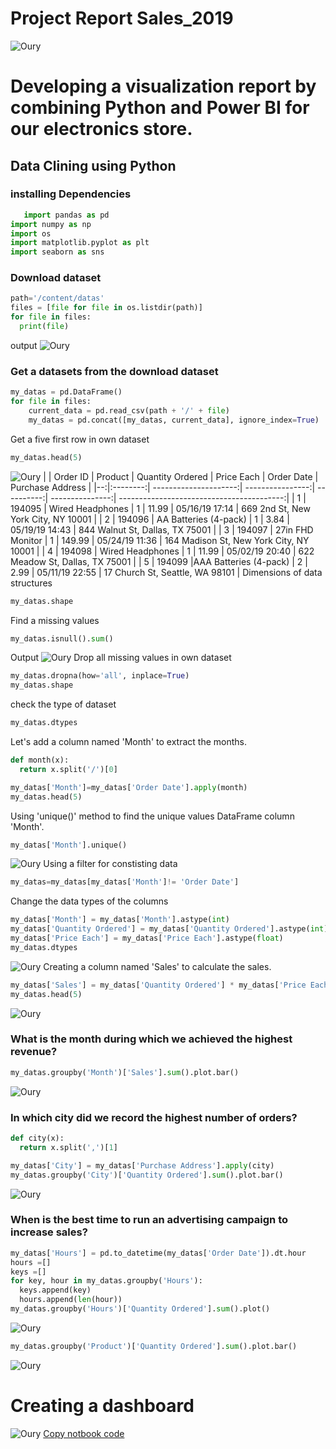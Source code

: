 # Project Report Sales_2019
![Oury](assets/images/visualization.gif)
# Developing a visualization report by combining Python and Power BI for our electronics store.
## Data Clining using Python 
### installing Dependencies
```Python
   import pandas as pd
import numpy as np
import os
import matplotlib.pyplot as plt
import seaborn as sns
```
### Download dataset
```Python
path='/content/datas'
files = [file for file in os.listdir(path)]
for file in files:
  print(file)
```
output
![Oury](assets/images/data-1.png)
### Get a datasets from the download dataset
```Python
my_datas = pd.DataFrame()
for file in files:
    current_data = pd.read_csv(path + '/' + file)
    my_datas = pd.concat([my_datas, current_data], ignore_index=True)
```
Get a five first row in own dataset
```Python
my_datas.head(5)
```
![Oury](assets/images/data-2.png)
|   | Order ID	| Product               | Quantity Ordered | Price Each | Order Date      | Purchase Address                          |
|--:|:--------:| ---------------------:| ----------------:| ----------:| ---------------:| -----------------------------------------:|
| 1 | 194095   | Wired Headphones      |                1 |     11.99  |  05/16/19 17:14 |   669 2nd St, New York City, NY 10001     |
| 2 | 194096   | AA Batteries (4-pack) |                1 |     3.84   |  05/19/19 14:43 |   844 Walnut St, Dallas, TX 75001         |
| 3 | 194097   |    27in FHD Monitor   |                1 |     149.99 |  05/24/19 11:36 |   164 Madison St, New York City, NY 10001 |
| 4 | 194098   |   Wired Headphones    |                1 |     11.99  |  05/02/19 20:40 |   622 Meadow St, Dallas, TX 75001         |
| 5 | 194099   |AAA Batteries (4-pack) |                2 |     2.99   |  05/11/19 22:55 |   17 Church St, Seattle, WA 98101         |
Dimensions of data structures
```Python
my_datas.shape
```
Find a missing values
```Python
my_datas.isnull().sum()
```
Output
![Oury](assets/images/data-3.png)
Drop all missing values in own dataset
```Python
my_datas.dropna(how='all', inplace=True)
my_datas.shape
```
check the type of dataset
```Python
my_datas.dtypes
```
Let's add a column named 'Month' to extract the months.
```Python
def month(x):
  return x.split('/')[0]

my_datas['Month']=my_datas['Order Date'].apply(month)
my_datas.head(5)
```
Using 'unique()' method to find the unique values DataFrame column 'Month'.
```Python
my_datas['Month'].unique()
```
![Oury](assets/images/data-4.png)
Using a filter for constisting data
```Python
my_datas=my_datas[my_datas['Month']!= 'Order Date']
```
Change the data types of the columns
```Python
my_datas['Month'] = my_datas['Month'].astype(int)
my_datas['Quantity Ordered'] = my_datas['Quantity Ordered'].astype(int)
my_datas['Price Each'] = my_datas['Price Each'].astype(float)
my_datas.dtypes
```
![Oury](assets/images/data-5.png)
Creating a column named 'Sales' to calculate the sales.
```Python
my_datas['Sales'] = my_datas['Quantity Ordered'] * my_datas['Price Each']
my_datas.head(5)
```
![Oury](assets/images/data-6.png)
### What is the month during which we achieved the highest revenue?
```Python
my_datas.groupby('Month')['Sales'].sum().plot.bar()
```
![Oury](assets/images/data-7.png)
### In which city did we record the highest number of orders?
```Python
def city(x):
  return x.split(',')[1]

my_datas['City'] = my_datas['Purchase Address'].apply(city)
my_datas.groupby('City')['Quantity Ordered'].sum().plot.bar()
```
![Oury](assets/images/data-8.png)
### When is the best time to run an advertising campaign to increase sales?
```Python
my_datas['Hours'] = pd.to_datetime(my_datas['Order Date']).dt.hour
hours =[]
keys =[]
for key, hour in my_datas.groupby('Hours'):
  keys.append(key)
  hours.append(len(hour))
my_datas.groupby('Hours')['Quantity Ordered'].sum().plot()
```
![Oury](assets/images/data-9.png)
```Python
my_datas.groupby('Product')['Quantity Ordered'].sum().plot.bar()
```
![Oury](assets/images/data-10.png)
# Creating a dashboard
![Oury](assets/images/sales_videos.gif)
[Copy notbook code ](Project_sales.ipynb)
